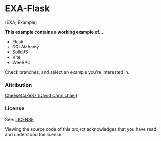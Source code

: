 # EXA-Flask
(EXA, Example)

**This example contains a working example of...**

- Flask
- SQLAlchemy
- SolidJS
- Vite
- WeeRPC

Check branches, and select an example you're interested in.

### Attribution

[CheeseCake87 (David Carmichael)](https://github.com/CheeseCake87)

### License

See: [LICENSE](LICENSE)

Viewing the source code of this project acknowledges that you have read and understood the license.
